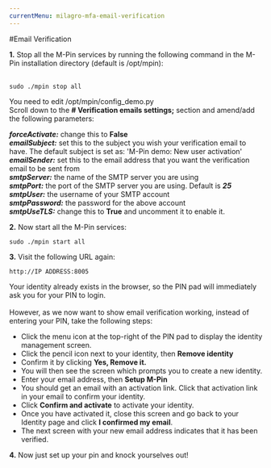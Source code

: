 ```yaml
---
currentMenu: milagro-mfa-email-verification
---
```


#Email Verification

**1.** Stop all the M-Pin services by running the following command in the M-Pin installation directory (default is /opt/mpin):
</br></br>
```
sudo ./mpin stop all
```

You need to edit /opt/mpin/config_demo.py
</br>
Scroll down to the **# Verification emails settings;** section and amend/add the following parameters:

**_forceActivate:_** change this to **False** </br>
**_emailSubject:_** set this to the subject you wish your verification email to have. The default subject is
set as: 'M-Pin demo: New user activation' </br>
**_emailSender:_** set this to the email address that you want the verification email to be sent from </br>
**_smtpServer:_** the name of the SMTP server you are using </br>
**_smtpPort:_** the port of the SMTP server you are using. Default is ***25***</br>
**_smtpUser:_** the username of your SMTP account</br>
**_smtpPassword:_** the password for the above account</br>
**_smtpUseTLS:_** change this to **True** and uncomment it to enable it.</br>

**2.** Now start all the M-Pin services:
```
sudo ./mpin start all
```
**3.** Visit the following URL again:

```
http://IP ADDRESS:8005
```

Your identity already exists in the browser, so the PIN pad will immediately ask you for your PIN to login.</br></br>
However, as we now want to show email verification working, instead of entering your PIN, take the following steps:

- Click the menu icon at the top-right of the PIN pad to display the identity management screen.
- Click the pencil icon next to your identity, then **Remove identity**
- Confirm it by clicking **Yes, Remove it.**
- You will then see the screen which prompts you to create a new identity.
- Enter your email address, then **Setup M-Pin**
- You should get an email with an activation link. Click that activation link in your email to confirm your identity.
- Click **Confirm and activate** to activate your identity.
- Once you have activated it, close this screen and go back to your Identity page and click **I confirmed my email**.
- The next screen with your new email address indicates that it has been verified.

**4.** Now just set up your pin and knock yourselves out!
